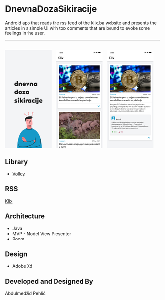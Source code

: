 # DnevnaDozaSikiracije
Android app that reads the rss feed of the klix.ba website and presents the articles in a simple UI with top comments that are bound to evoke some feelings in the user.

-------------
<br/>
<img src="./app/sampledata/splash.png" width="30%" height="30%">
&ensp;
<img src="./app/sampledata/home.png" width="30%" height="30%">
&ensp;
<img src="./app/sampledata/home_comments.png" width="30%" height="30%">

## Library
* [Volley](https://github.com/google/volley)

## RSS
[Klix](https://klix.ba/rss)

## Architecture
* Java
* MVP - Model View Presenter
* Room

## Design
* Adobe Xd

## Developed and Designed By
Abdulmedžid Pehlić

